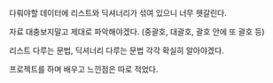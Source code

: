 다뤄야할 데이터에 리스트와 딕셔너리가 섞여 있으니 너무 헷갈린다.

자료 대충보지말고 제대로 파악해야겠다. (중괄호, 대괄호, 괄호 안에 또 괄호 등)

리스트 다루는 문법, 딕셔너리 다루는 문법 각각 확실히 알아야겠다. 

프로젝트를 하며 배우고 느낀점은 따로 적었다. 

